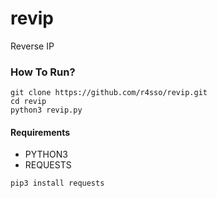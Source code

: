 # revip
Reverse IP

### How To Run?
```
git clone https://github.com/r4sso/revip.git   
cd revip
python3 revip.py
```

#### Requirements
- PYTHON3
- REQUESTS
```
pip3 install requests
```

